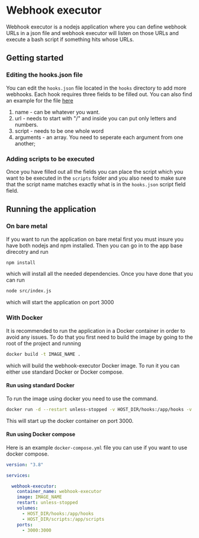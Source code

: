 # Webhook executor

Webhook executor is a nodejs application where you can define webhook URLs in a json file and webhook executor will listen on those URLs and execute a bash script if something hits whose URLs.

## Getting started

### Editing the hooks.json file

You can edit the `hooks.json` file located in the `hooks` directory to add more webhooks. Each hook requires three fields to be filled out. You can also find an example for the file [here](https://git.penevl.org/elduko/webhook-executor/-/blob/master/hooks/hooks.json.example)

1. name - can be whatever you want.
2. url - needs to start with "/" and inside you can put only letters and numbers.
3. script - needs to be one whole word
4. arguments - an array. You need to seperate each argument from one another;

### Adding scripts to be executed

Once you have filled out all the fields you can place the script which you want to be executed in the `scripts` folder and you also need to make sure that the script name matches exactly what is in the `hooks.json` script field field.

## Running the application

### On bare metal

If you want to run the application on bare metal first you must insure you have both nodejs and npm installed. Then you can go in to the app base direcotry and run

```sh
npm install
```

which will install all the needed dependencies. Once you have done that you can run

```sh
node src/index.js
```

which will start the application on port 3000

### With Docker

It is recommended to run the application in a Docker container in order to avoid any issues. To do that you first need to build the image by going to the root of the project and running

```sh
docker build -t IMAGE_NAME .
```

which will build the webhook-executor Docker image. To run it you can either use standard Docker or Docker compose.

#### Run using standard Docker

To run the image using docker you need to use the command.

```sh
docker run -d --restart unless-stopped -v HOST_DIR/hooks:/app/hooks -v HOST_DIR/scripts:/app/scripts -p 3000:3000 IMAGE_NAME
```

This will start up the docker container on port 3000.

#### Run using Docker compose

Here is an example `docker-compose.yml` file you can use if you want to use docker compose.

```yml
version: "3.8"

services:

  webhook-executor:
    container_name: webhook-executor
    image: IMAGE_NAME
    restart: unless-stopped
    volumes:
      - HOST_DIR/hooks:/app/hooks
      - HOST_DIR/scripts:/app/scripts
    ports:
      - 3000:3000
```
